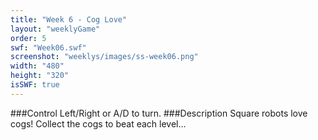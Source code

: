 ```yaml
---
title: "Week 6 - Cog Love"
layout: "weeklyGame"
order: 5
swf: "Week06.swf"
screenshot: "weeklys/images/ss-week06.png"
width: "480"
height: "320"
isSWF: true
---
```


###Control
Left/Right or A/D to turn.
###Description
Square robots love cogs!  Collect the cogs to beat each level...
